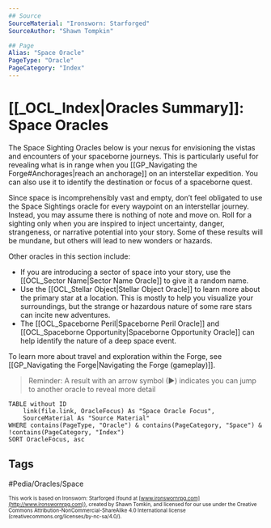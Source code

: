 ```yaml
---
## Source
SourceMaterial: "Ironsworn: Starforged"
SourceAuthor: "Shawn Tompkin"

## Page
Alias: "Space Oracle"
PageType: "Oracle"
PageCategory: "Index"
---
```

# [[_OCL_Index|Oracles Summary]]: Space Oracles
The Space Sighting Oracles below is your nexus for envisioning the vistas and encounters of your spaceborne journeys. This is particularly useful for revealing what is in range when you [[GP_Navigating the Forge#Anchorages|reach an anchorage]] on an interstellar expedition. You can also use it to identify the destination or focus of a spaceborne quest.

Since space is incomprehensibly vast and empty, don’t feel obligated to use the Space Sightings oracle for every waypoint on an interstellar journey. Instead, you may assume there is nothing of note and move on. Roll for a sighting only when you are inspired to inject uncertainty, danger, strangeness, or narrative potential into your story. Some of these results will be mundane, but others will lead to new wonders or hazards.

Other oracles in this section include: 
- If you are introducing a sector of space into your story, use the [[OCL_Sector Name|Sector Name Oracle]] to give it a random name.
- Use the [[OCL_Stellar Object|Stellar Object Oracle]] to learn more about the primary star at a location. This is mostly to help you visualize your surroundings, but the strange or hazardous nature of some rare stars can incite new adventures.
- The [[OCL_Spaceborne Peril|Spaceborne Peril Oracle]] and [[OCL_Spaceborne Opportunity|Spaceborne Opportunity Oracle]] can help identify the nature of a deep space event.

To learn more about travel and exploration within the Forge, see [[GP_Navigating the Forge|Navigating the Forge (gameplay)]]. 

> Reminder: A result with an arrow symbol (▶) indicates you can jump to another oracle to reveal more detail

```dataview
TABLE without ID
	link(file.link, OracleFocus) As "Space Oracle Focus",
	SourceMaterial As "Source Material"
WHERE contains(PageType, "Oracle") & contains(PageCategory, "Space") & !contains(PageCategory, "Index")
SORT OracleFocus, asc
```



## Tags
#Pedia/Oracles/Space 

<font size=-2>This work is based on Ironsworn: Starforged (found at [www.ironswornrpg.com](http://www.ironswornrpg.com)), created by Shawn Tomkin, and licensed for our use under the Creative Commons Attribution-NonCommercial-ShareAlike 4.0 International license  (creativecommons.org/licenses/by-nc-sa/4.0/).</font>